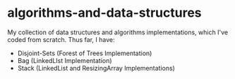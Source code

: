 # algorithms-and-data-structures

My collection of data structures and algorithms implementations, which I've coded from scratch. Thus far, I have:

* Disjoint-Sets (Forest of Trees Implementation)
* Bag (LinkedLIst Implementation)
* Stack (LinkedList and ResizingArray Implementations)
